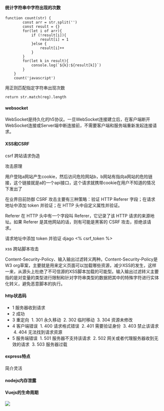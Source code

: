 #### 统计字符串中字符出现的次数
```
function count(str) {
        const arr = str.split('')
        const result = {}
        for(let i of arr){
            if (!result[i]){
                result[i] = 1
            }else {
                result[i]++
            }
        }
        for(let k in result){
            console.log(`${k}:${result[k]}`)
        }
    }
    count('javascript')
```
用正则匹配指定字符串出现次数
```
return str.match(reg).length
```
#### websocket
WebSocket是持久化的h5协议。一旦WebSocket连接建立后，在客户端断开WebSocket连接或Server端中断连接前，不需要客户端和服务端重新发起连接请求。
#### XSS和CSRF
csrf 跨站请求伪造

攻击原理

用户登陆a网站产生cookie，然后访问危险网站b，b网站有指向a网站的危险链接，这个链接就是a的一个api接口，这个请求就携带cookie在用户不知道的情况下发出了

在业界目前防御 CSRF 攻击主要有三种策略：验证 HTTP Referer 字段；在请求地址中添加 token 并验证；在 HTTP 头中自定义属性并验证。

Referer 在 HTTP 头中有一个字段叫 Referer，它记录了该 HTTP 请求的来源地址。如果 Referer 是其他网站的话，则有可能是黑客的 CSRF 攻击，拒绝该请求。

请求地址中添加 token 并验证 djago <% csrf_token %>

xss 跨站脚本攻击

Content-Security-Policy、输入输出过滤转义两种。Content-Security-Policy是W3 org草案，主要就是用来定义页面可以加载哪些资源，减少XSS的发生，这样一来，从源头上杜绝了不可信源的XSS脚本加载的可能型。输入输出过滤转义主要指的是对变量的类型进行限制和针对字符串类型的数据把其中的特殊字符进行实体化转义，避免恶意脚本的执行。
#### http状态码
- 1 服务器收到请求
- 2 成功
- 3 重定向
  1. 301 永久移动
  2. 302 临时移动
  3. 304 资源未修改
- 4 客户端错误
  1. 400 请求格式错误
  2. 401 需要验证身份
  3. 403 禁止该请求
  4. 404 无法找到请求资源
- 5 服务端错误
  1. 501 服务器不支持该请求
  2. 502 网关或者代理服务器收到无效的请求
  3. 503 服务器过载
#### express特点
 简介灵活
#### nodejs内存泄露
#### Vuejs的生命周期
![](https://cn.vuejs.org/images/lifecycle.png)

